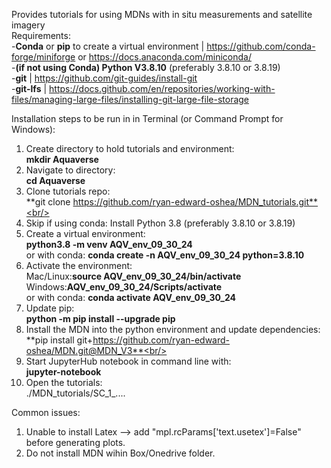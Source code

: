 Provides tutorials for using MDNs with in situ measurements and satellite imagery<br/> 
Requirements:<br/>
	-**Conda** or **pip** to create a virtual environment | https://github.com/conda-forge/miniforge or https://docs.anaconda.com/miniconda/ <br/> 
	-**(if not using Conda) Python V3.8.10** (preferably 3.8.10 or 3.8.19)  <br/> 
	-**git**     | https://github.com/git-guides/install-git <br/> 
	-**git-lfs** | https://docs.github.com/en/repositories/working-with-files/managing-large-files/installing-git-large-file-storage <br/> 
	
	
Installation steps to be run in in Terminal (or Command Prompt for Windows):<br/> 
1. Create directory to hold tutorials and environment:<br/> 
	**mkdir Aquaverse**<br/> 
2. Navigate to directory:<br/> 
	**cd Aquaverse**<br/> 
3. Clone tutorials repo: <br/> 
	**git clone https://github.com/ryan-edward-oshea/MDN_tutorials.git**<br/> 
4. Skip if using conda: Install Python 3.8 (preferably 3.8.10 or 3.8.19) <br/> 
5. Create a virtual environment: <br/> 
	**python3.8 -m venv AQV_env_09_30_24**<br/> 
	or with conda: **conda create -n AQV_env_09_30_24 python=3.8.10**<br/> 
6. Activate the environment:<br/> 
	Mac/Linux:**source AQV_env_09_30_24/bin/activate**<br/>
	Windows:**AQV_env_09_30_24/Scripts/activate**<br/> 
	or with conda: **conda activate AQV_env_09_30_24**<br/>
7. Update pip: <br/>
	**python -m pip install --upgrade pip** <br/>
8. Install the MDN into the python environment and update dependencies:<br/> 
	**pip install git+https://github.com/ryan-edward-oshea/MDN.git@MDN_V3**<br/> 
9. Start JupyterHub notebook in command line with: <br/> 
	**jupyter-notebook** <br/> 
10. Open the tutorials: <br/> 
	./MDN_tutorials/SC_1_.... <br/> 
	
Common issues:<br/>
1. Unable to install Latex --> add "mpl.rcParams['text.usetex']=False" before generating plots. <br/>
2. Do not install MDN wihin Box/Onedrive folder.<br/>

